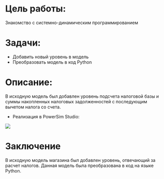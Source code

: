 # Цель работы:
Знакомство с системно-динамическим программированием

# Задачи:
- Добавить новый уровень в модель
- Преобразовать модель в код Python

# Описание:
В исходную модель был добавлен уровень подсчета налоговой базы и суммы накопленных налоговых задолженностей 
с последующим вычетом налога со счета. 
- Реализация в PowerSim Studio:
<img src="images/1.png"/>

# Заключение
В исходную модель магазина был добавлен уровень, отвечающий за расчет налогов.
Данная модель была преобразована в код на языке Python.
